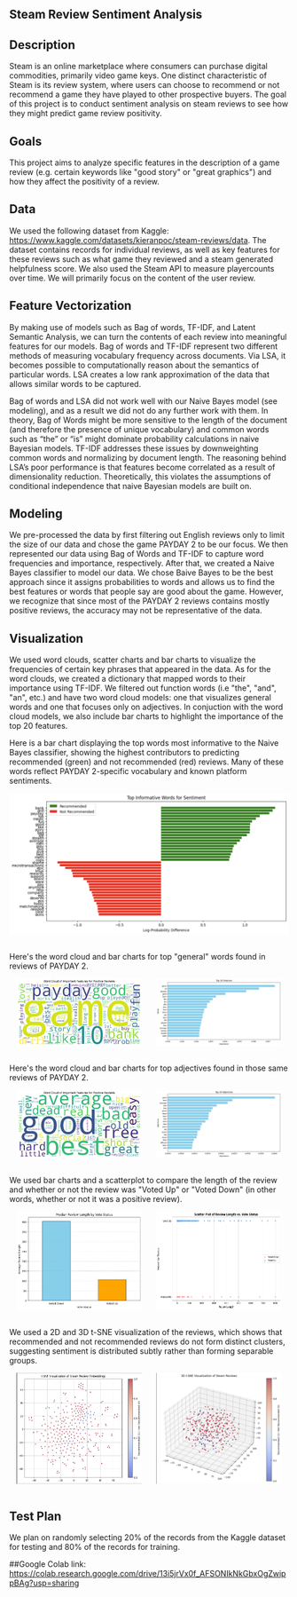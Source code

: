## Steam Review Sentiment Analysis

## Description
Steam is an online marketplace where consumers can purchase digital commodities, primarily video game keys. One distinct characteristic of Steam is its review system, where users can choose to recommend or not recommend a game they have played to other prospective buyers. The goal of this project is to conduct sentiment analysis on steam reviews to see how they might predict game review positivity.

## Goals
This project aims to analyze specific features in the description of a game review (e.g. certain keywords like "good story" or "great graphics") and how they affect the positivity of a review. 

## Data
We used the following dataset from Kaggle: https://www.kaggle.com/datasets/kieranpoc/steam-reviews/data. The dataset contains records for individual reviews, as well as key features for these reviews such as what game they reviewed and a steam generated helpfulness score. We also used the Steam API to measure playercounts over time. We will primarily focus on the content of the user review.

## Feature Vectorization
By making use of models such as Bag of words, TF-IDF, and Latent Semantic Analysis, we can turn the contents of each review into meaningful features for our models. Bag of words and TF-IDF represent two different methods of measuring vocabulary frequency across documents. Via LSA, it becomes possible to computationally reason about the semantics of particular words. LSA creates a low rank approximation of the data that allows similar words to be captured.

Bag of words and LSA did not work well with our Naive Bayes model (see modeling), and as a result we did not do any further work with them. In theory, Bag of Words might be more sensitive to the length of the document (and therefore the presence of unique vocabulary) and common words such as “the” or “is” might dominate probability calculations in naive Bayesian models. TF-IDF addresses these issues by downweighting common words and normalizing by document length. The reasoning behind LSA’s poor performance is that features become correlated as a result of dimensionality reduction. Theoretically, this violates the assumptions of conditional independence that naive Bayesian models are built on.

## Modeling
We pre-processed the data by first filtering out English reviews only to limit the size of our data and chose the game PAYDAY 2 to be our focus. We then represented our data using Bag of Words and TF-IDF to capture word frequencies and importance, respectively. After that, we created a Naive Bayes classifier to model our data. We chose Baive Bayes to be the best approach since it assigns probabilities to words and allows us to find the best features or words that people say are good about the game. However, we recognize that since most of the PAYDAY 2 reviews contains mostly positive reviews, the accuracy may not be representative of the data.

## Visualization
We used word clouds, scatter charts and bar charts to visualize the frequencies of certain key phrases that appeared in the data. As for the word clouds, we created a dictionary that mapped words to their importance using TF-IDF. We filtered out function words (i.e "the", "and", "an", etc.) and have two word cloud models: one that visualizes general words and one that focuses only on adjectives. In conjuction with the word cloud models, we also include bar charts to highlight the importance of the top 20 features.

Here is a bar chart displaying the top words most informative to the Naive Bayes classifier, showing the highest contributors to predicting recommended (green) and not recommended (red) reviews. Many of these words reflect PAYDAY 2-specific vocabulary and known platform sentiments.
<div style="display: flex; justify-content: space-around;">
    <img src="assets/topN.png" alt="Word Cloud with all words (besides function words) for PAYDAY 2" width="100%">
</div>
<br>

Here's the word cloud and bar charts for top "general" words found in reviews of PAYDAY 2. 
<div style="display: flex; justify-content: space-around;">
    <img src="assets/payday2_all_wordcloud.png" alt="Word Cloud with all words (besides function words) for PAYDAY 2" width="45%">
    <img src="assets/Payday2_allwords_bar.png" alt="Corresponding bar chart of Top 20 words" width="45%">
</div>
<br>

Here's the word cloud and bar charts for top adjectives found in those same reviews of PAYDAY 2. 
<div style="display: flex; justify-content: space-around;">
    <img src="assets/payday2_adj.png" alt="Word Cloud with top adjectives for PAYDAY 2" width="45%">
    <img src="assets/payday2_adj_bar.png" alt="Corresponding bar chart of Top 20 words" width="45%">
</div>
<br>

We used bar charts and a scatterplot to compare the length of the review and whether or not the review was "Voted Up" or "Voted Down" (in other words, whether or not it was a positive review).
<div style="display: flex; justify-content: space-around;">
    <img src="assets/median_rev_len_vs_vote_status.png" alt="Bar chart comparing median review length with the review's vote status." width="45%">
    <img src="assets/scatter.png" alt="Scatterplot comparing median review length with the review's vote status." width="45%">
</div>
<br>

We used a 2D and 3D t-SNE visualization of the reviews, which shows that recommended and not recommended reviews do not form distinct clusters, suggesting sentiment is distributed subtly rather than forming separable groups.
<div style="display: flex; justify-content: space-around;">
    <img src="assets/2dSNE.png" alt="Bar chart comparing median review length with the review's vote status." width="45%">
    <img src="assets/3dSNE.png" alt="Scatterplot comparing median review length with the review's vote status." width="45%">
</div>
<br>









## Test Plan
We plan on randomly selecting 20% of the records from the Kaggle dataset for testing and 80% of the records for training.

##Google Colab link:
https://colab.research.google.com/drive/13i5jrVx0f_AFSONIkNkGbxOgZwippBAg?usp=sharing
